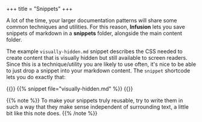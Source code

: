 +++
title = "Snippets"
+++

A lot of the time, your larger documentation patterns will share some common techniques and utilities. For this reason, **Infusion** lets you save snippets of markdown in a **snippets** folder, alongside the main content folder.

The example `visually-hidden.md` snippet describes the CSS needed to create content that is visually hidden but still available to screen readers. Since this is a technique/utility you are likely to use often, it's nice to be able to just drop a snippet into your markdown content. The `snippet` shortcode lets you do exactly that:

{{<codeBlock>}}
&#x7b;{% snippet file="visually-hidden.md" %}}
{{</codeBlock>}}

{{% note %}}
To make your snippets truly reusable, try to write them in such a way that they make sense independent of surrounding text, a little bit like this note does.
{{% /note %}}
